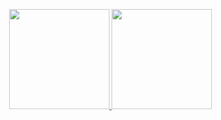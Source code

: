 <!-- README --> 

<!-- Original template github -->
<!-- Disabled
- 👋 Hi, I’m @DiegoAbreu
- 👀 I’m interested in ...
- 🌱 I’m currently learning ...
- 💞️ I’m looking to collaborate on ...
- 📫 How to reach me ...

DiegoAbreu/DiegoAbreu is a ✨ special ✨ repository because its `README.md` (this file) appears on your GitHub profile.
You can click the Preview link to take a look at your changes.
--->

<!-- Personal README
This code was inspired by rafaballerini (https://github.com/rafaballerini/rafaballerini). 
-->

<!-- Stats -->
<div align="center">
  <a href=#>
  <img height="180em" src="https://github-readme-stats.vercel.app/api?username=diegoabreu&show_icons=true&theme=dark&include_all_commits=true&count_private=true"/>
  <img height="180em" src="https://github-readme-stats.vercel.app/api/top-langs/?username=diegoabreu&layout=compact&langs_count=7&theme=dark"/>
</div>

<!-- Badges -->
<!-- Disabled
<div style="display: inline_block"><br>
  <img align="center" alt="diegoabreu-Python" height="30" width="40" src="https://cdn.jsdelivr.net/gh/devicons/devicon/icons/python/python-original.svg">
  <img align="center" alt="diegoabreu-HTML" height="30" width="40" src="https://cdn.jsdelivr.net/gh/devicons/devicon/icons/html5/html5-original.svg">
  <img align="center" alt="diegoabreu-CSS" height="30" width="40" src="https://cdn.jsdelivr.net/gh/devicons/devicon/icons/css3/css3-original.svg">
  <img align="center" alt="diegoabreu-Js" height="30" width="40" src="https://cdn.jsdelivr.net/gh/devicons/devicon/icons/javascript/javascript-original.svg">
  <img align="center" alt="diegoabreu-Js" height="30" width="40" src="https://cdn.jsdelivr.net/gh/devicons/devicon/icons/r/r-original.svg"> 
</div>
-->
  
<!-- Social -->
<!-- disabled
<div style="display: inline_block"><br>
<a href = "#" target="_blank"><img src="https://img.shields.io/badge/YouTube-FF0000?style=for-the-badge&logo=youtube&logoColor=white" target="_blank"></a>
  <a href = "#" target="_blank"><img src="https://img.shields.io/badge/-Instagram-%23E4405F?style=for-the-badge&logo=instagram&logoColor=white" target="_blank"></a>
 	<a href = "#" target="_blank"><img src="https://img.shields.io/badge/Twitch-9146FF?style=for-the-badge&logo=twitch&logoColor=white" target="_blank"></a>
  <a href = "#" target="_blank"><img src="https://img.shields.io/badge/Discord-7289DA?style=for-the-badge&logo=discord&logoColor=white" target="_blank"></a> 
  <a href = "#"><img src="https://img.shields.io/badge/-Gmail-%23333?style=for-the-badge&logo=gmail&logoColor=white" target="_blank"></a>
  <a href = "#" target="_blank"><img src="https://img.shields.io/badge/-LinkedIn-%230077B5?style=for-the-badge&logo=linkedin&logoColor=white" target="_blank"></a> 
</div>
-->

<!-- Animation  
<div style="display: inline_block" class="row"><br>
    <img src="https://media1.giphy.com/media/kI2hsMDS4zjK7Fbif8/giphy.gif?cid=ecf05e47yi3q1cyuhl670etk3dslrggebqmarhdo0u429x8f&rid=giphy.gif&ct=g" alt="Snow" style="width:30%">
    <img src="https://github.com/diegoabreu/diegoabreu/blob/output/github-contribution-grid-snake.svg" alt="Forest" style="width:69%">
</div> -->
